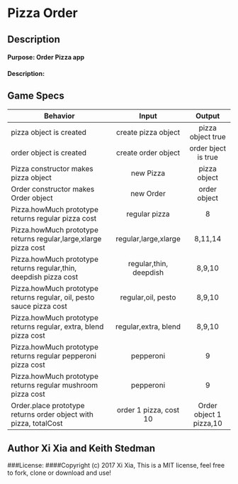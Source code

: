 # Pizza Order
## Description
#### Purpose: Order Pizza app
#### Description:
## Game Specs

| Behavior | Input | Output |
|----------|:-----:|:------:|
| pizza object is created  | create pizza object | pizza object true |
| order object is created  | create order object | order bject is true |
| Pizza constructor makes pizza object  | new Pizza | pizza object |
| Order constructor makes Order object  | new Order | order object |
| Pizza.howMuch prototype returns regular pizza cost | regular  pizza | 8 |
| Pizza.howMuch prototype returns regular,large,xlarge pizza cost | regular,large,xlarge | 8,11,14 |
| Pizza.howMuch prototype returns regular,thin, deepdish pizza cost | regular,thin, deepdish | 8,9,10 |
| Pizza.howMuch prototype returns regular, oil, pesto sauce pizza cost | regular,oil, pesto | 8,9,10 |
| Pizza.howMuch prototype returns regular, extra, blend  pizza cost | regular,extra, blend | 8,9,10 |
| Pizza.howMuch prototype returns regular pepperoni  pizza cost | pepperoni | 9|
| Pizza.howMuch prototype returns regular mushroom  pizza cost | pepperoni | 9|
| Order.place prototype returns order object with pizza, totalCost  | order 1 pizza, cost 10| Order object 1 pizza,10|



## Author Xi Xia and Keith Stedman
###License:
####Copyright (c) 2017 Xi Xia, This is a MIT license, feel free to fork, clone or download and use!
